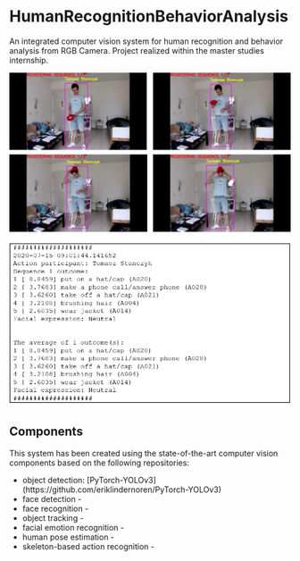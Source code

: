 # HumanRecognitionBehaviorAnalysis
An integrated computer vision system for human recognition and behavior analysis from RGB Camera. Project realized within the master studies internship.
<p align="center"><img src="readme_images/registered_sequence.png" width="600"\></p>
<p align="center"><img src="readme_images/registered_sequence_output.png" width="600"\></p>

## Components
This system has been created using the state-of-the-art computer vision components based on the following repositories:
<ul>
  <li>object detection: [PyTorch-YOLOv3](https://github.com/eriklindernoren/PyTorch-YOLOv3) </li>
  <li>face detection - </li>
  <li>face recognition - </li>
  <li>object tracking - </li>
  <li>facial emotion recognition - </li>
  <li>human pose estimation - </li>
  <li>skeleton-based action recognition - </li>
</ul>
